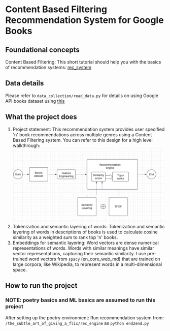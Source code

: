 # Content Based Filtering Recommendation System for Google Books

## Foundational concepts
Content Based Filtering: This short tutorial should help you with the basics of recommendation systems: [rec_system](https://www.geeksforgeeks.org/ml-content-based-recommender-system/)

   
## Data details
Please refer to `data_collection/read_data.py` for details on using Google API books dataset using
[this](https://www.googleapis.com/books/v1/volumes?q={query}&maxResults={max_results}&startIndex={start_index})

## What the project does
1. Project statement: 
This recommendation system provides user specified 'n' book recommendations across multiple genres using a Content Based Filtering system. You can refer to this design for a high level walkthrough:
![High Level Design](HLD.png)
2. Tokenization and semantic layering of words:
Tokenization and semantic layering of words in descriptions of books is used to calculate cosine similarity as a weighted sum to rank top 'n' books.
3. Embeddings for semantic layering:
Word vectors are dense numerical representations of words. Words with similar meanings have similar vector representations, capturing their semantic similarity. I use pre-trained word vectors from `spacy` (en_core_web_md) that are trained on large corpora, like Wikipedia, to represent words in a multi-dimensional space.

## How to run the project
### NOTE: poetry basics and ML basics are assumed to run this project
After setting up the poetry environment: 
Run recommendation system from: `/the_subtle_art_of_giving_a_flix/rec_engine` as `python end2end.py`
  



